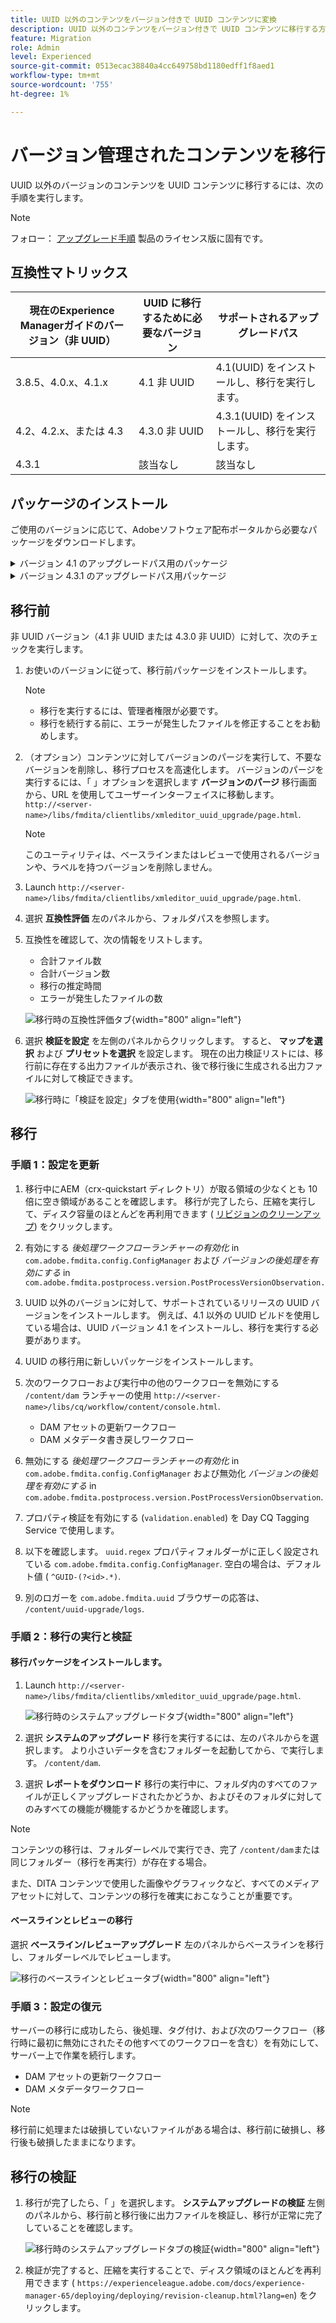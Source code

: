 ```yaml
---
title: UUID 以外のコンテンツをバージョン付きで UUID コンテンツに変換
description: UUID 以外のコンテンツをバージョン付きで UUID コンテンツに移行する方法を説明します。
feature: Migration
role: Admin
level: Experienced
source-git-commit: 0513ecac38840a4cc649758bd1180edff1f8aed1
workflow-type: tm+mt
source-wordcount: '755'
ht-degree: 1%

---
```


# バージョン管理されたコンテンツを移行

UUID 以外のバージョンのコンテンツを UUID コンテンツに移行するには、次の手順を実行します。

>[!NOTE]
>
>フォロー： [アップグレード手順](./upgrade-xml-documentation.md) 製品のライセンス版に固有です。

## 互換性マトリックス

| 現在のExperience Managerガイドのバージョン（非 UUID） | UUID に移行するために必要なバージョン | サポートされるアップグレードパス |
|---|---|---|
| 3.8.5、4.0.x、4.1.x | 4.1 非 UUID | 4.1(UUID) をインストールし、移行を実行します。 |
| 4.2、4.2.x、または 4.3 | 4.3.0 非 UUID | 4.3.1(UUID) をインストールし、移行を実行します。 |
| 4.3.1 | 該当なし | 該当なし |

## パッケージのインストール

ご使用のバージョンに応じて、Adobeソフトウェア配布ポータルから必要なパッケージをダウンロードします。
<details>
<summary>  バージョン 4.1 のアップグレードパス用のパッケージ</summary>

1. **移行前**: [com.adobe.guides.pre-uuid-migration-1.0.9.zip](https://experience.adobe.com/#/downloads/content/software-distribution/en/aem.html?package=%2Fcontent%2Fsoftware-distribution%2Fen%2Fdetails.html%2Fcontent%2Fdam%2Faem%2Fpublic%2Faemdox%2Fother-packages%2Fuuid-migration%2F1-0%2Fcom.adobe.guides.pre-uuid-migration-1.0.9.zip)
1. **移行**: [com.adobe.guides.uuid-upgrade-1.0.19.zip](https://experience.adobe.com/#/downloads/content/software-distribution/en/aem.html?package=%2Fcontent%2Fsoftware-distribution%2Fen%2Fdetails.html%2Fcontent%2Fdam%2Faem%2Fpublic%2Faemdox%2Fother-packages%2Fuuid-migration%2F1-0%2Fcom.adobe.guides.uuid-upgrade-1.0.19.zip)
</details>


<details>
<summary> バージョン 4.3.1 のアップグレードパス用パッケージ</summary>

1. **移行前**: [com.adobe.guides.pre-uuid-migration-1.1.3.zip](https://experience.adobe.com/#/downloads/content/software-distribution/en/aem.html?package=%2Fcontent%2Fsoftware-distribution%2Fen%2Fdetails.html%2Fcontent%2Fdam%2Faem%2Fpublic%2Faemdox%2Fother-packages%2Fuuid-migration%2Fcom.adobe.guides.pre-uuid-migration-1.1.3.zip)
1. **移行**: [com.adobe.guides.uuid-upgrade-1.1.15.zip](https://experience.adobe.com/#/downloads/content/software-distribution/en/aem.html?package=%2Fcontent%2Fsoftware-distribution%2Fen%2Fdetails.html%2Fcontent%2Fdam%2Faem%2Fpublic%2Faemdox%2Fother-packages%2Fuuid-migration%2Fcom.adobe.guides.uuid-upgrade-1.1.15.zip)

</details>

## 移行前

非 UUID バージョン（4.1 非 UUID または 4.3.0 非 UUID）に対して、次のチェックを実行します。

1. お使いのバージョンに従って、移行前パッケージをインストールします。

   >[!NOTE]
   >
   >* 移行を実行するには、管理者権限が必要です。
   >* 移行を続行する前に、エラーが発生したファイルを修正することをお勧めします。

1. （オプション）コンテンツに対してバージョンのパージを実行して、不要なバージョンを削除し、移行プロセスを高速化します。 バージョンのパージを実行するには、「 」オプションを選択します **バージョンのパージ** 移行画面から、URL を使用してユーザーインターフェイスに移動します。 `http://<server- name>/libs/fmdita/clientlibs/xmleditor_uuid_upgrade/page.html`.
   >[!NOTE]
   >
   >このユーティリティは、ベースラインまたはレビューで使用されるバージョンや、ラベルを持つバージョンを削除しません。

1. Launch `http://<server-name>/libs/fmdita/clientlibs/xmleditor_uuid_upgrade/page.html`.
1. 選択 **互換性評価**  左のパネルから、フォルダパスを参照します。
1. 互換性を確認して、次の情報をリストします。
   * 合計ファイル数
   * 合計バージョン数
   * 移行の推定時間
   * エラーが発生したファイルの数

   ![移行時の互換性評価タブ](assets/migration-compatibility-assessment.png){width="800" align="left"}


1. 選択 **検証を設定** を左側のパネルからクリックします。 すると、 **マップを選択** および **プリセットを選択** を設定します。 現在の出力検証リストには、移行前に存在する出力ファイルが表示され、後で移行後に生成される出力ファイルに対して検証できます。

   ![移行時に「検証を設定」タブを使用](assets/migration-configure-validation.png){width="800" align="left"}




## 移行

### 手順 1：設定を更新

1. 移行中にAEM（crx-quickstart ディレクトリ）が取る領域の少なくとも 10 倍に空き領域があることを確認します。 移行が完了したら、圧縮を実行して、ディスク容量のほとんどを再利用できます ( [リビジョンのクリーンアップ](https://experienceleague.adobe.com/docs/experience-manager-65/deploying/deploying/revision-cleanup.html?lang=ja)) をクリックします。

1. 有効にする *後処理ワークフローランチャーの有効化* in `com.adobe.fmdita.config.ConfigManager` および *バージョンの後処理を有効にする* in `com.adobe.fmdita.postprocess.version.PostProcessVersionObservation.`

1. UUID 以外のバージョンに対して、サポートされているリリースの UUID バージョンをインストールします。 例えば、4.1 以外の UUID ビルドを使用している場合は、UUID バージョン 4.1 をインストールし、移行を実行する必要があります。

1. UUID の移行用に新しいパッケージをインストールします。

1. 次のワークフローおよび実行中の他のワークフローを無効にする `/content/dam` ランチャーの使用 `http://<server-name>/libs/cq/workflow/content/console.html`.

   * DAM アセットの更新ワークフロー
   * DAM メタデータ書き戻しワークフロー

1. 無効にする *後処理ワークフローランチャーの有効化* in `com.adobe.fmdita.config.ConfigManager` および無効化 *バージョンの後処理を有効にする* in `com.adobe.fmdita.postprocess.version.PostProcessVersionObservation`.

1. プロパティ検証を有効にする (`validation.enabled`) を Day CQ Tagging Service で使用します。

1. 以下を確認します。 `uuid.regex` プロパティフォルダーがに正しく設定されている `com.adobe.fmdita.config.ConfigManager`. 空白の場合は、デフォルト値 ( `^GUID-(?<id>.*)`.
1. 別のロガーを `com.adobe.fmdita.uuid` ブラウザーの応答は、 `/content/uuid-upgrade/logs`.

### 手順 2：移行の実行と検証

#### 移行パッケージをインストールします。

1. Launch `http://<server-name>/libs/fmdita/clientlibs/xmleditor_uuid_upgrade/page.html`.

   ![移行時のシステムアップグレードタブ](assets/migration-system-upgrade.png){width="800" align="left"}

1. 選択 **システムのアップグレード** 移行を実行するには、左のパネルからを選択します。 より小さいデータを含むフォルダーを起動してから、で実行します。 `/content/dam`.

1. 選択 **レポートをダウンロード** 移行の実行中に、フォルダ内のすべてのファイルが正しくアップグレードされたかどうか、およびそのフォルダに対してのみすべての機能が機能するかどうかを確認します。


>[!NOTE]
>
> コンテンツの移行は、フォルダーレベルで実行でき、完了 `/content/dam`または同じフォルダー（移行を再実行）が存在する場合。

また、DITA コンテンツで使用した画像やグラフィックなど、すべてのメディアアセットに対して、コンテンツの移行を確実におこなうことが重要です。

#### ベースラインとレビューの移行

選択 **ベースライン/レビューアップグレード** 左のパネルからベースラインを移行し、フォルダーレベルでレビューします。

![移行のベースラインとレビュータブ](assets/migration-baseline-review-upgrade.png){width="800" align="left"}


### 手順 3：設定の復元

サーバーの移行に成功したら、後処理、タグ付け、および次のワークフロー（移行時に最初に無効にされたその他すべてのワークフローを含む）を有効にして、サーバー上で作業を続行します。

* DAM アセットの更新ワークフロー
* DAM メタデータワークフロー

>[!NOTE]
>
>移行前に処理または破損していないファイルがある場合は、移行前に破損し、移行後も破損したままになります。

## 移行の検証

1. 移行が完了したら、「 」を選択します。 **システムアップグレードの検証** 左側のパネルから、移行前と移行後に出力ファイルを検証し、移行が正常に完了していることを確認します。

   ![移行時のシステムアップグレードタブの検証](assets/migration-validate-system-upgrade.png){width="800" align="left"}


1. 検証が完了すると、圧縮を実行することで、ディスク領域のほとんどを再利用できます ( `https://experienceleague.adobe.com/docs/experience-manager-65/deploying/deploying/revision-cleanup.html?lang=en`) をクリックします。

